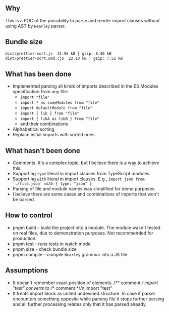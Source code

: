 ## Why
This is a POC of the possibility to parse and render import clauses without using AST by `Nearley` parser. 

## Bundle size

```sh
dist/prettier-sort.js  31.96 kB │ gzip: 8.46 kB
dist/prettier-sort.umd.cjs  22.10 kB │ gzip: 7.51 kB
```

## What has been done
- Implemented parsing all kinds of imports described in the ES Modules specification from any file:
  - `import "file"`
  - `import * as someModules from "file"`
  - `import defaultModule from "file"`
  - `import { lib } from "file"`
  - `import { libA as libB } from "file"`
  - and their combinations
- Alphabetical sorting
- Replace initial imports with sorted ones

## What hasn't been done
- Comments. It's a complex topic, but I believe there is a way to achieve this.
- Supporting `type` literal in import clauses from TypeScript modules.
- Supporting `with` literal in import clauses. E.g., `import json from './file.json' with { type: "json" }`
- Parsing of file and module names was simplified for demo purposes.
- I believe there are some cases and combinations of imports that won't be parsed.

## How to control
- pnpm build - build the project into a module. The module wasn't tested on real files, due to demonstration purposes. Not recommended for production.
- pnpm test - runs tests in watch mode
- pnpm size - check bundle size
- pnpm compile - compile `Nearley` grammar into a JS file


## Assumptions
- It doesn't remember exact position of elements. /** comment */ import "test" converts to /** comment *//n import "test"
- It treats import block as united undevined structure. In case if parser encounters something opposite while parsing file it stops further parsing and all further processing relates only that it has parsed already.

